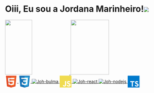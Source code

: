 <h1> Oiii, Eu sou a Jordana Marinheiro!<img src="https://raw.githubusercontent.com/kaueMarques/kaueMarques/master/hi.gif" width="30px"></h1>
<div>
<a href="htpps://github.com/jordana-marinheiro">
<img width="42%" img height="180em" src=https://github-readme-stats.vercel.app/api?username=jordana-marinheiro&theme=jolly&show_icons=true&include_all_comits=true&count_private=true
"/>                   

<img width="50%" img height="180em"  src="https://github-readme-stats.vercel.app/api/top-langs/?username=jordana-marinheiro&amp;layout=compact&amp;theme=jolly" style="max-width: 50%;"/>
</div>
<div style="display: inline_block"<br> 
<img align="center" alt="Joh-Html5" height"30" width="40" src="https://raw.githubusercontent.com/devicons/devicon/master/icons/html5/html5-original.svg">
<img align="center" alt="Joh-css" height"30" width="40" src="https://raw.githubusercontent.com/devicons/devicon/master/icons/css3/css3-original.svg">        
<img align="center" alt="Joh-bulma" height"30" width="40"src="https://cdn.jsdelivr.net/gh/devicons/devicon/icons/bulma/bulma-plain.svg">          
<img align="center" alt="Joh-Js" height"30" width="40"src="https://raw.githubusercontent.com/devicons/devicon/master/icons/javascript/javascript-plain.svg">              <img align="center" alt="Joh-react" height"30" width="40"  src="https://cdn.jsdelivr.net/gh/devicons/devicon/icons/react/react-original-wordmark.svg">
<img align="center" alt="Joh-nodejs" height"30" width="40"  src="https://cdn.jsdelivr.net/gh/devicons/devicon/icons/nodejs/nodejs-original.svg">
<img align="center" alt="Joh-TS" height"30" width="40" src="https://raw.githubusercontent.com/devicons/devicon/master/icons/typescript/typescript-plain.svg">  
</div>


##

